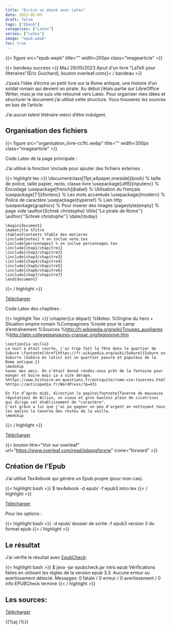 ```yaml
---
title: "Ecrire un ebook avec Latex"
date: 2023-02-03
draft: false
tags: ["Ebook"]
categories: ["Latex"]
series: ["Latex"]
image: "epub.wepb"
toc: true
---
```

{{< figure src="epub.wepb" title="" width=200px class="imagearticle" >}}

{{< bandeau success >}} MaJ 29/05/2023 Ajout d'un livre "LaTeX pour litteraires"(Éric Guichard), bouton overleaf.com{{< / bandeau >}} 

J’avais l’idée d’écrire un petit livre sur la Rome antique, une histoire d’un soldat romain qui devient un pirate.
Au début j’étais partie sur LibreOffice Writer, mais je me suis vite retourné vers Latex.
Pour organiser mes idées et structurer le document j’ai utilisé cette structure.
Vous trouverez les sources en bas de l’article.

J’ai aucun talent littéraire merci d’être indulgent.

## Organisation des fichiers 
{{< figure src="organisation_livre-cc1fc.webp" title="" width=200px class="imagearticle" >}}

Code Latex de la page principale :

J’ai utilisé la fonction \include pour ajouter des fichiers externes .

{{< highlight tex >}}
    \documentclass[11pt,a4paper,oneside]{book} % taille de police, taille papier, recto, classe livre
    \usepackage[utf8]{inputenc} % Encodage
    \usepackage[french]{babel} % Utilisation du français
    \usepackage[T1]{fontenc} % Les mots accentués
    \usepackage{lmodern} % Police de caractère
    \usepackage{hyperref} % Lien http
    \usepackage{graphicx} % Pour inserer des images
    \pagestyle{empty} % page vide
    \author{Schrek christophe}
    \title{''Le pirate de Rome''}
    \author{''Schrek christophe''}
    \date{\today}
     
    \begin{document}
    \maketitle %Titre
    \tableofcontents %Table des matieres
    \include{notes} % on inclue note.tex
    \include{personnages} % on inclue personnages.tex
    \include{chap1/chapitre1}
    \include{chap2/chapitre2}
    \include{chap3/chapitre3}
    \include{chap4/chapitre4}
    \include{chap5/chapitre5}
    \include{chap6/chapitre6}
    \include{chap7/chapitre7}
    \end{document}
{{< / highlight >}}

[Télécharger](latex.txt)

Code Latex des chapitres :

{{< highlight Tex >}}
    \chapter{Le départ}
    %Notes:
    %Origine du hero + Situation empire romain
    %Compagnons
    %route pour le camp d’entraînement
    %Sources
    %http://fr.wikipedia.org/wiki/Troupes_auxiliaires
    %http://latin.collegejeanjaures-cransac.org/legionrom.htm
     
    \section{La veille}
    La nuit a était courte, j'ai trop fait la fête dans le quartier de Subure \footnote{\href{https://fr.wikipedia.org/wiki/Subure}{Subure ou Suburre (Subūra en latin) est un quartier pauvre et populeux de la Rome antique.}}
    \medskip
    %avec mes amis. On s’était donné rendez-vous prêt de la fontaine pour manger et boire mais ça a vite dérape.
    %https://www.histoire-en-questions.fr/antiquite/rome-vie-tavernes.html
    %https://anticopedie.fr/WordPress/?p=431 
     
    En fin d’après midi, direction la popina\footnote{Taverne de mauvaise réputation} de Bilius, un vieux et gros Gaulois plein de cicatrices qui dirige cet établissement de "caractère".
    C'est grâce a lui que j'ai pu gagner un peu d'argent en nettoyant tous les matins la taverne des restes de la veille.
    \medskip
{{< / highlight >}}

[Télécharger](latex2.txt)

{{< bouton titre="Voir sur overleaf" url="https://www.overleaf.com/read/jsbppgfsrxrw" icone="forward" >}}

## Création de l’Epub
J’ai utilisé Tex4ebook qui génère un Epub propre (pour mon cas).

{{< highlight bash >}}
$ tex4ebook -d epub/ -f epub3 intro.tex
{{< / highlight >}}

[Télécharger](intro.epub)

Pour les options :

{{< highlight bash >}}
-d epub/   dossier de sortie
-f epub3  version 3 du format epub 
{{< / highlight >}}


## Le résultat 
J’ai vérifié le résultat avec [EpubCheck](https://www.w3.org/publishing/epubcheck/):

{{< highlight bash >}}
$ java -jar epubcheck.jar intro.epub 
Vérifications faites en utilisant les règles de la version epub 3.3.
Aucune erreur ou avertissement détecté.
Messages: 0 fatale / 0 erreur / 0 avertissement / 0 info
EPUBCheck terminé
{{< / highlight >}}


## Les sources:

[Télécharger](latex_pirates.zip)

{{%pj /%}}






